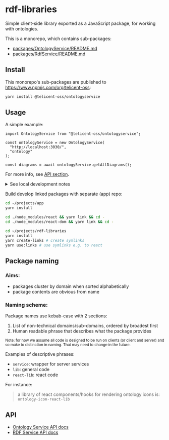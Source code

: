 # rdf-libraries

Simple client-side library exported as a JavaScript package, for working with ontologies.

This is a monorepo, which contains sub-packages:

- [packages/OntologyService/README.md](packages/OntologyService/README.md)
- [packages/RdfService/README.md](packages/RdfService/README.md)

## Install

This monorepo's sub-packages are published to https://www.npmjs.com/org/telicent-oss:

```sh
yarn install @telicent-oss/ontologyservice
```

## Usage

A simple example:

```tsx
import OntologyService from "@telicent-oss/ontologyservice";

const ontologyService = new OntologyService(
  "http://localhost:3030/",
  "ontology"
);

const diagrams = await ontologyService.getAllDiagrams();
```

For more info, see [API section](README.md#API).

<details>
  <summary>See local development notes</summary>

## Local development

Requires [nx](https://nx.dev/getting-started/intro).

```sh
yarn install
# yarn cache can cause packages/* to be unreachable
# Solution: `yarn cache clean`
```

Some useful `nx` commands

```sh
# For all impacted packages
npx nx affected:build # build
npx nx affected:test # test
npx nx affected:generate-docs # gen docs
# For individual packages
cd rdfservice && npx nx build # Build
cd ontologyservice && npx nx test # Test
cd catalogservice && npx nx lint # Lint
```

To dev workflow multiple package:

```sh
cd ./packages/RdfService; # In producer package...
echo "console.log('hi');" >> ./src/index.ts; # ...edit producer feature
cd - && cd ./packages/OntologyService; # In consumer package...
echo "test('hi', () => expect(logSpy).toHaveBeenCalledWith('hi'));" \
  >> ./src/index.test.ts;  # ...edit consumer test
npx nx affected:build # Build affected
npx nx affected:test # Test affected
```

Build all packages simultaneously:

```sh
npx nx run-many -t build
```

Developer notes:

- WARNING: `import x from '.'` can cause problems. Instead use `import x from './index'`
- If changing code then all commands must be run via nx else it will use the old code in `node_modules`
- nx commands can be run from any sub-directory and will resolve as if run on monorepo root
- More nx documentation at: https://nx.dev/ai-chat

</details>


Build develop linked packages with separate (app) repo:
```sh
cd ~/projects/app
yarn install

cd ./node_modules/react && yarn link && cd -
cd ./node_modules/react-dom && yarn link && cd -

cd ~/projects/rdf-libraries
yarn install
yarn create-links # create symlinks
yarn use:links # use symlinks e.g. to react

```

## Package naming

### Aims:

- packages cluster by domain when sorted alphabetically
- package contents are obvious from name

### Naming scheme:

Package names use kebab-case with 2 sections: 
1. List of non-technical domains/sub-domains, ordered by broadest first
2. Human readable phrase that describes what the package provides

<sup>Note: for now we assume all code is designed to be run on clients (or client and server) and so make to distinction in naming. That may need to change in the future.</sup>

Examples of descriptive phrases:
- `service`: wrapper for server services
- `lib`: general code
- `react-lib`: react code


For instance:
> a library of react components/hooks for rendering ontology icons
is:
> `ontology-icon-react-lib`



## API

- [Ontology Service API docs](https://telicent-oss.github.io/rdf-libraries/ontology-service/docs/)
- [RDF Service API docs](https://telicent-oss.github.io/rdf-libraries/rdf-service/docs/)
